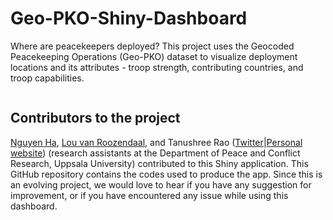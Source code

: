 # Geo-PKO-Shiny-Dashboard

Where are peacekeepers deployed? This project uses the Geocoded Peacekeeping Operations (Geo-PKO) dataset to visualize deployment locations and its attributes - troop strength, contributing countries, and troop capabilities. 

![]() 

## Contributors to the project
[Nguyen Ha](https://github.com/hatnguyen267), [Lou van Roozendaal](), and Tanushree Rao ([Twitter](https://twitter.com/@tanushreerao)|[Personal website](https://tanushreerao.com)) (research assistants at the Department of Peace and Conflict Research, Uppsala University) contributed to this Shiny application. This GitHub repository contains the codes used to produce the app. Since this is an evolving project, we would love to hear if you have any suggestion for improvement, or if you have encountered any issue while using this dashboard.
